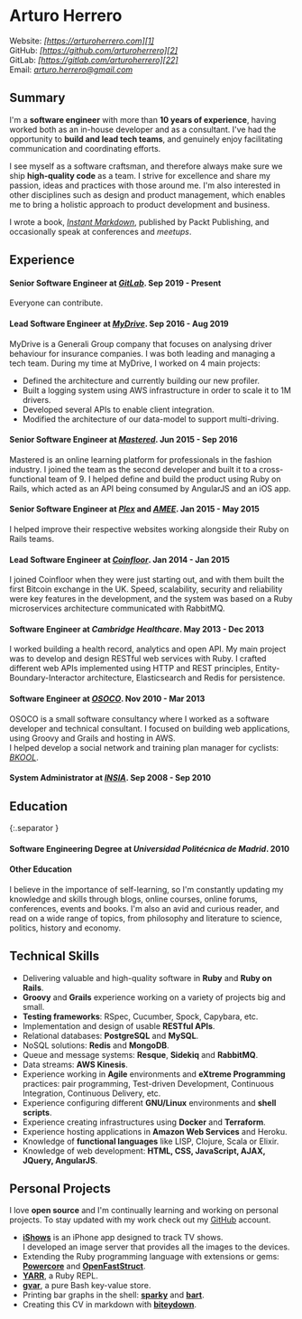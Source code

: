 # Arturo Herrero

Website: *[https://arturoherrero.com][1]*  
GitHub: *[https://github.com/arturoherrero][2]*  
GitLab: *[https://gitlab.com/arturoherrero][22]*  
Email: *<arturo.herrero@gmail.com>*  


## Summary

I'm a **software engineer** with more than **10 years of experience**, having
worked both as an in-house developer and as a consultant. I've had the
opportunity to **build and lead tech teams**, and genuinely enjoy facilitating
communication and coordinating efforts.

I see myself as a software craftsman, and therefore always make sure we ship
**high-quality code** as a team. I strive for excellence and share my passion,
ideas and practices with those around me. I'm also interested in other
disciplines such as design and product management, which enables me to bring a
holistic approach to product development and business.

I wrote a book, *[Instant Markdown][3]*, published by Packt
Publishing, and occasionally speak at conferences and _meetups_.


## Experience

#### **Senior Software Engineer** at *[GitLab][21]*. Sep 2019 - Present

Everyone can contribute.

#### **Lead Software Engineer** at *[MyDrive][13]*. Sep 2016 - Aug 2019

MyDrive is a Generali Group company that focuses on analysing driver behaviour
for insurance companies. I was both leading and managing a tech team.
During my time at MyDrive, I worked on 4 main projects:

- Defined the architecture and currently building our new profiler.
- Built a logging system using AWS infrastructure in order to scale it to 1M drivers.
- Developed several APIs to enable client integration.
- Modified the architecture of our data-model to support multi-driving.

#### **Senior Software Engineer** at *[Mastered][12]*. Jun 2015 - Sep 2016

Mastered is an online learning platform for professionals in the fashion
industry. I joined the team as the second developer and built it to a
cross-functional team of 9. I helped define and build the product using Ruby
on Rails, which acted as an API being consumed by AngularJS and an iOS app.

#### **Senior Software Engineer** at *[Plex][10]* and *[AMEE][11]*. Jan 2015 - May 2015

I helped improve their respective websites working alongside their Ruby on Rails teams.

#### **Lead Software Engineer** at *[Coinfloor][4]*. Jan 2014 - Jan 2015

I joined Coinfloor when they were just starting out, and with them built the
first Bitcoin exchange in the UK. Speed, scalability, security and reliability
were key features in the development, and the system was based on a Ruby
microservices architecture communicated with RabbitMQ.

#### **Software Engineer** at *Cambridge Healthcare*. May 2013 - Dec 2013

I worked building a health record, analytics and open API. My main project was
to develop and design RESTful web services with Ruby. I crafted different web
APIs implemented using HTTP and REST principles, Entity-Boundary-Interactor
architecture, Elasticsearch and Redis for persistence.

#### **Software Engineer** at *[OSOCO][7]*. Nov 2010 - Mar 2013

OSOCO is a small software consultancy where I worked as a software developer
and technical consultant. I focused on building web applications, using Groovy
and Grails and hosting in AWS.  
I helped develop a social network and training plan manager for cyclists: *[BKOOL][8]*.

#### **System Administrator** at *[INSIA][6]*. Sep 2008 - Sep 2010


## Education
{:.separator }

#### **Software Engineering Degree** at *Universidad Politécnica de Madrid*. 2010

#### Other Education

I believe in the importance of self-learning, so I'm constantly updating my
knowledge and skills through blogs, online courses, online forums, conferences,
events and books. I'm also an avid and curious reader, and read on a wide range
of topics, from philosophy and literature to science, politics, history and
economy.


## Technical Skills

- Delivering valuable and high-quality software in **Ruby** and **Ruby on Rails**.
- **Groovy** and **Grails** experience working on a variety of projects big and small.
- **Testing frameworks**: RSpec, Cucumber, Spock, Capybara, etc.
- Implementation and design of usable **RESTful APIs**.
- Relational databases: **PostgreSQL** and **MySQL**.
- NoSQL solutions: **Redis** and **MongoDB**.
- Queue and message systems: **Resque**, **Sidekiq** and **RabbitMQ**.
- Data streams: **AWS Kinesis**.
- Experience working in **Agile** environments and **eXtreme
  Programming** practices: pair programming, Test-driven Development,
  Continuous Integration, Continuous Delivery, etc.
- Experience configuring different **GNU/Linux** environments and **shell scripts**.
- Experience creating infrastructures using **Docker** and **Terraform**.
- Experience hosting applications in **Amazon Web Services** and Heroku.
- Knowledge of **functional languages** like LISP, Clojure, Scala or Elixir.
- Knowledge of web development: **HTML, CSS, JavaScript, AJAX, JQuery, AngularJS**.


## Personal Projects

I love **open source** and I'm continually learning and working on personal projects.
To stay updated with my work check out my [GitHub][2] account.

- **[iShows][9]** is an iPhone app designed to track TV shows.  
  I developed an image server that provides all the images to the devices.
- Extending the Ruby programming language with extensions or gems:  
  **[Powercore][14]** and **[OpenFastStruct][15]**.
- **[YARR][16]**, a Ruby REPL.
- **[gvar][17]**, a pure Bash key-value store.
- Printing bar graphs in the shell: **[sparky][18]** and **[bart][19]**.
- Creating this CV in markdown with **[biteydown][20]**.


[1]: https://arturoherrero.com
[2]: https://github.com/arturoherrero
[3]: https://www.packtpub.com/gb/web-development/instant-markdown-instant
[4]: https://coinfloor.co.uk
[6]: http://insia-upm.es/?lang=en
[7]: https://osoco.es/
[8]: https://bkool.com/
[9]: http://ishowsapp.com/
[10]: https://plex.tv/
[11]: https://www.amee.com/
[12]: https://www.mastered.com
[13]: https://www.mydrivesolutions.com/
[14]: https://arturoherrero.com/powercore/
[15]: https://arturoherrero.com/open-fast-struct/
[16]: https://arturoherrero.com/yarr-yet-another-ruby-repl/
[17]: https://github.com/arturoherrero/gvar
[18]: https://github.com/arturoherrero/sparky
[19]: https://github.com/arturoherrero/bart
[20]: https://github.com/arturoherrero/biteydown
[21]: https://gitlab.com
[22]: https://gitlab.com/arturoherrero
